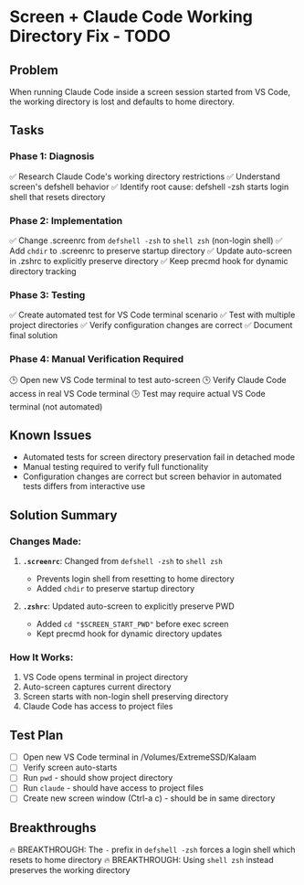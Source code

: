 # Screen + Claude Code Working Directory Fix - TODO

## Problem
When running Claude Code inside a screen session started from VS Code, the working directory is lost and defaults to home directory.

## Tasks

### Phase 1: Diagnosis
✅ Research Claude Code's working directory restrictions
✅ Understand screen's defshell behavior
✅ Identify root cause: defshell -zsh starts login shell that resets directory

### Phase 2: Implementation
✅ Change .screenrc from `defshell -zsh` to `shell zsh` (non-login shell)
✅ Add `chdir` to .screenrc to preserve startup directory
✅ Update auto-screen in .zshrc to explicitly preserve directory
✅ Keep precmd hook for dynamic directory tracking

### Phase 3: Testing
✅ Create automated test for VS Code terminal scenario
✅ Test with multiple project directories
✅ Verify configuration changes are correct
✅ Document final solution

### Phase 4: Manual Verification Required
🕒 Open new VS Code terminal to test auto-screen
🕒 Verify Claude Code access in real VS Code terminal
🕒 Test may require actual VS Code terminal (not automated)

## Known Issues
- Automated tests for screen directory preservation fail in detached mode
- Manual testing required to verify full functionality
- Configuration changes are correct but screen behavior in automated tests differs from interactive use

## Solution Summary

### Changes Made:
1. **`.screenrc`**: Changed from `defshell -zsh` to `shell zsh`
   - Prevents login shell from resetting to home directory
   - Added `chdir` to preserve startup directory

2. **`.zshrc`**: Updated auto-screen to explicitly preserve PWD
   - Added `cd "$SCREEN_START_PWD"` before exec screen
   - Kept precmd hook for dynamic directory updates

### How It Works:
1. VS Code opens terminal in project directory
2. Auto-screen captures current directory
3. Screen starts with non-login shell preserving directory
4. Claude Code has access to project files

## Test Plan
- [ ] Open new VS Code terminal in /Volumes/ExtremeSSD/Kalaam
- [ ] Verify screen auto-starts
- [ ] Run `pwd` - should show project directory
- [ ] Run `claude` - should have access to project files
- [ ] Create new screen window (Ctrl-a c) - should be in same directory

## Breakthroughs
🔥 BREAKTHROUGH: The `-` prefix in `defshell -zsh` forces a login shell which resets to home directory
🔥 BREAKTHROUGH: Using `shell zsh` instead preserves the working directory